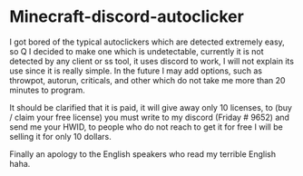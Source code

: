 # Minecraft-discord-autoclicker

I got bored of the typical autoclickers which are detected extremely easy, so Q I decided to make one which is undetectable, currently it is not detected by any client or ss tool, it uses discord to work, I will not explain its use since it is really simple. In the future I may add options, such as throwpot, autorun, criticals, and other which do not take me more than 20 minutes to program.

It should be clarified that it is paid, it will give away only 10 licenses, to (buy / claim your free license) you must write to my discord (Friday # 9652) and send me your HWID, to people who do not reach to get it for free I will be selling it for only 10 dollars.

Finally an apology to the English speakers who read my terrible English haha.
